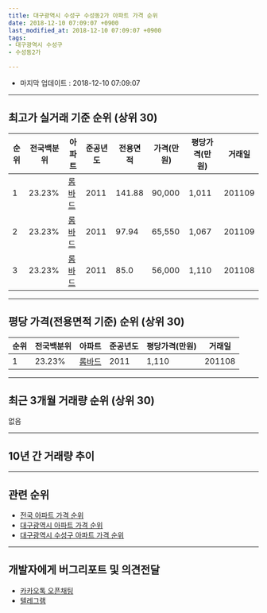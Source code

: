 ```yaml
---
title: 대구광역시 수성구 수성동2가 아파트 가격 순위
date: 2018-12-10 07:09:07 +0900
last_modified_at: 2018-12-10 07:09:07 +0900
tags:
- 대구광역시 수성구
- 수성동2가

---
```


* 마지막 업데이트 : 2018-12-10 07:09:07

---

## 최고가 실거래 기준 순위 (상위 30)


|순위|전국백분위|아파트|준공년도|전용면적|가격(만원)|평당가격(만원)|거래일|
|---|---|---|---|---|---|---|---|
|1|23.23%|[롬바드](https://search.naver.com/search.naver?query=%EB%8C%80%EA%B5%AC%EA%B4%91%EC%97%AD%EC%8B%9C+%EC%88%98%EC%84%B1%EA%B5%AC+%EC%88%98%EC%84%B1%EB%8F%992%EA%B0%80+%EB%A1%AC%EB%B0%94%EB%93%9C)|2011|141.88|90,000|1,011|201109|
|2|23.23%|[롬바드](https://search.naver.com/search.naver?query=%EB%8C%80%EA%B5%AC%EA%B4%91%EC%97%AD%EC%8B%9C+%EC%88%98%EC%84%B1%EA%B5%AC+%EC%88%98%EC%84%B1%EB%8F%992%EA%B0%80+%EB%A1%AC%EB%B0%94%EB%93%9C)|2011|97.94|65,550|1,067|201109|
|3|23.23%|[롬바드](https://search.naver.com/search.naver?query=%EB%8C%80%EA%B5%AC%EA%B4%91%EC%97%AD%EC%8B%9C+%EC%88%98%EC%84%B1%EA%B5%AC+%EC%88%98%EC%84%B1%EB%8F%992%EA%B0%80+%EB%A1%AC%EB%B0%94%EB%93%9C)|2011|85.0|56,000|1,110|201108|


---

## 평당 가격(전용면적 기준) 순위 (상위 30)


|순위|전국백분위|아파트|준공년도|평당가격(만원)|거래일|
|---|---|---|---|---|---|
|1|23.23%|[롬바드](https://search.naver.com/search.naver?query=%EB%8C%80%EA%B5%AC%EA%B4%91%EC%97%AD%EC%8B%9C+%EC%88%98%EC%84%B1%EA%B5%AC+%EC%88%98%EC%84%B1%EB%8F%992%EA%B0%80+%EB%A1%AC%EB%B0%94%EB%93%9C)|2011|1,110|201108|


---

## 최근 3개월 거래량 순위 (상위 30)

없음

---

## 10년 간 거래량 추이


<div style="width:100%;">
    <canvas id="deal_progress" height="250"></canvas>
</div>

<script>
new Chart(document.getElementById("deal_progress"), {
    type: 'line',
    data: {
        labels: ['200812','200901','200902','200903','200904','200905','200906','200907','200908','200909','200910','200911','200912','201001','201002','201003','201004','201005','201006','201007','201008','201009','201010','201011','201012','201101','201102','201103','201104','201105','201106','201107','201108','201109','201110','201111','201112','201201','201202','201203','201204','201205','201206','201207','201208','201209','201210','201211','201212','201301','201302','201303','201304','201305','201306','201307','201308','201309','201310','201311','201312','201401','201402','201403','201404','201405','201406','201407','201408','201409','201410','201411','201412','201501','201502','201503','201504','201505','201506','201507','201508','201509','201510','201511','201512','201601','201602','201603','201604','201605','201606','201607','201608','201609','201610','201611','201612','201701','201702','201703','201704','201705','201706','201707','201708','201709','201710','201711','201712','201801','201802','201803','201804','201805','201806','201807','201808','201809','201810','201811','201812'],
        datasets: [{
            label: '실거래 수',
            pointRadius: 1,
            data: [0, 0, 0, 0, 0, 0, 0, 0, 0, 0, 0, 0, 0, 0, 0, 0, 0, 0, 0, 0, 0, 0, 0, 0, 0, 0, 0, 0, 0, 0, 0, 0, 27, 14, 4, 1, 3, 0, 0, 0, 0, 0, 0, 0, 0, 2, 0, 1, 0, 0, 0, 1, 3, 0, 0, 0, 0, 1, 1, 1, 2, 2, 1, 1, 1, 1, 2, 2, 0, 3, 1, 0, 0, 1, 0, 1, 0, 1, 0, 2, 1, 2, 1, 0, 0, 0, 1, 0, 0, 0, 0, 0, 0, 0, 1, 0, 0, 1, 0, 1, 0, 4, 0, 2, 0, 0, 1, 0, 1, 0, 1, 2, 0, 0, 0, 0, 0, 0, 0, 0, 0],
            borderColor: "rgba(255, 201, 14, 1)",
            backgroundColor: "rgba(255, 201, 14, 0.5)",
            fill: true,
        }]
    },
    options: {
        responsive: true,
        title: {
            display: true,
            text: '10년간 거래량 추이'
        },
        tooltips: {
            mode: 'index',
            intersect: false,
        },
        hover: {
            mode: 'nearest',
            intersect: true
        },
        scales: {
            xAxes: [{
                display: true,
                scaleLabel: {
                    display: true,
                    labelString: '년/월'
                }
            }],
            yAxes: [{
                display: true,
                ticks: {
                    suggestedMin: 0,
                },
                scaleLabel: {
                    display: true,
                    labelString: '실거래 수'
                }
            }]
        }
    }
});

</script>


---

## 관련 순위

- [전국 아파트 가격 순위](https://inasie.github.io/apt-ranking/전국)
- [대구광역시 아파트 가격 순위](https://inasie.github.io/apt-ranking/대구광역시)
- [대구광역시 수성구 아파트 가격 순위](https://inasie.github.io/apt-ranking/대구광역시-수성구)


---

## 개발자에게 버그리포트 및 의견전달

- [카카오톡 오픈채팅](https://open.kakao.com/o/gLJUAP4)
- [텔레그램](https://t.me/inasie)

